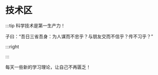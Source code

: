 # 技术区

:::tip 科学技术是第一生产力！

子曰：“吾日三省吾身：为人谋而不忠乎？与朋友交而不信乎？传不习乎？”

:::right


:::

每天一些新的学习理论，让自己不再匮乏！

